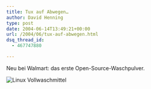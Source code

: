 ```yaml
---
title: Tux auf Abwegen…
author: David Henning
type: post
date: 2004-06-14T13:49:21+00:00
url: /2004/06/tux-auf-abwegen.html
dsq_thread_id:
  - 467747880

---
```

Neu bei Walmart: das erste Open-Source-Waschpulver.

 ![Linux Vollwaschmittel][1]

 [1]: https://www.madcatswelt.org/wp-content/uploads/linux.jpg "Gefunden in einem Walmart-Prospekt"